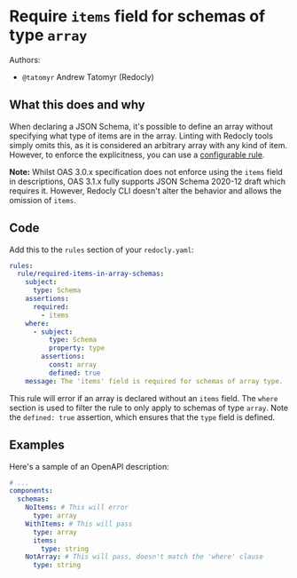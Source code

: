 # Require `items` field for schemas of type `array`

Authors:

- `@tatomyr` Andrew Tatomyr (Redocly)

## What this does and why

When declaring a JSON Schema, it's possible to define an array without specifying what type of items are in the array.
Linting with Redocly tools simply omits this, as it is considered an arbitrary array with any kind of item.
However, to enforce the explicitness, you can use a [configurable rule](https://redocly.com/docs/cli/rules/configurable-rules/).

**Note:** Whilst OAS 3.0.x specification does not enforce using the `items` field in descriptions, OAS 3.1.x fully supports JSON Schema 2020-12 draft which requires it. However, Redocly CLI doesn't alter the behavior and allows the omission of `items`.

## Code

Add this to the `rules` section of your `redocly.yaml`:

```yaml
rules:
  rule/required-items-in-array-schemas:
    subject:
      type: Schema
    assertions:
      required:
        - items
    where:
      - subject:
          type: Schema
          property: type
        assertions:
          const: array
          defined: true
    message: The 'items' field is required for schemas of array type.
```

This rule will error if an array is declared without an `items` field.
The `where` section is used to filter the rule to only apply to schemas of type `array`.
Note the `defined: true` assertion, which ensures that the `type` field is defined.

## Examples

Here's a sample of an OpenAPI description:

```yaml
# ...
components:
  schemas:
    NoItems: # This will error
      type: array
    WithItems: # This will pass
      type: array
      items:
        type: string
    NotArray: # This will pass, doesn't match the 'where' clause
      type: string
```
